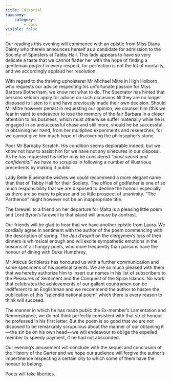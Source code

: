 ```yaml
---
title: Editorial
taxonomy:
    category:
        - docs
visible: false
---
```


Our readings this evening will commence with an epistle from Miss Diana Dainty who therein announces herself as a candidate for admission to the Society of Spinsters at Tabby Hall. This lady appears to have so very delicate a taste that we cannot flatter her with the hope of finding a gentleman *perfect* in every respect, for perfection is not the lot of mortality, and we accordingly applaud her resolution.  

With regard to the thriving upholsterer Mr Michael Mitre in High Holborn who requests our advice respecting his unfortunate passion for Miss Barbara Botherham, we know not what to do. The Spectator has hinted that persons seldom apply for advice on such occasions till they are no longer disposed to listen to it and have previously made their own decision. Should Mr Mitre however persist in requesting our opinion, we counsel him (this we fear in vain) to endeavour to lose the memory of the fair Barbara in a closer attention to his business, which must otherwise suffer materially while he is engaged in an unsuccessful chase and still more, should he be successful in obtaining her hand, from her multiplied experiments and researches, for we cannot give him much hope of discovering the philosopher’s stone.  

Poor Mr Barnaby Scratch. His condition seems deplorable indeed, but we know not how to assist him for we have not any sinecures in our disposal. As he has requested his letter may be considered *“most secret and confidential”* we have no scruples in following a number of illustrious precedents by making it public.  

Lady Belle Bluemantle wishes we could recommend a more elegant name than that of Tabby Hall for their Society. The office of godfather is one of so much responsibility that we are disposed to decline the honour especially as there are so many to please and so little prospect of unanimity. “The Parthenon” might however not be an inappropriate title.  

The farewell to a friend on her departure for Malta is a pleasing little poem and Lord Byron’s farewell to that island will amuse by contrast.

Our friends will be glad to hear that we have another epistle from Laura. We cordially agree in sentiment with the author of the poem commencing with the description of spring. The *Jeu d’esprit* on the clergymen’s loss of their dinners is whimsical enough and will excite sympathetic emotions in the bosoms of all hungry poets, who more frequently than parsons have the honour of dining with Duke Humphrey.

Mr Atticus Scriblerus has honoured us with a further communication and some specimens of his poetical talents. We are so much pleased with them that we hereby authorize him to insert our names in his list of subscribers to the Pleasures of Sentiment and the Conquest of the Spice Islands. No work that celebrates the achievements of our gallant countrymen can be indifferent to an Englishman and we recommend the author to hasten the publication of this “splendid national poem” which there is every reason to think will succeed.

The manner in which he has made public the Ex-member’s Lamentation and Remonstrance, we do not think perfectly consistent with that strict honour he professed in his first letter. But the poem is so good that we are not disposed to be remarkably scrupulous about the manner of our obtaining it — the sin be on his own head — we will endeavour to oblige the expelled member to speedy payment, if he had not absconded.  

Our evening’s amusement will conclude with the sequel and conclusion of the History of the Garter and we hope our audience will forgive the author’s impertinence respecting a certain city to which some of them have the honour to belong.  

Poets will take liberties.